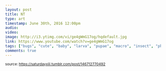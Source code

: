 ```yaml
---
layout: post
title: NT
type: art
timestamp: June 30th, 2016 12:00pm
audio: 
video: 
image: http://i3.ytimg.com/vi/ge4gWmG17og/hqdefault.jpg
link: https://www.youtube.com/watch?v=ge4gWmG17og
tags: ["bugs", "cute", "baby", "larva", "pupae", "macro", "insect", "photography", "art"]
comments: true
---
```

  
<small>source: https://saturdayxiii.tumblr.com/post/146712770492</small>